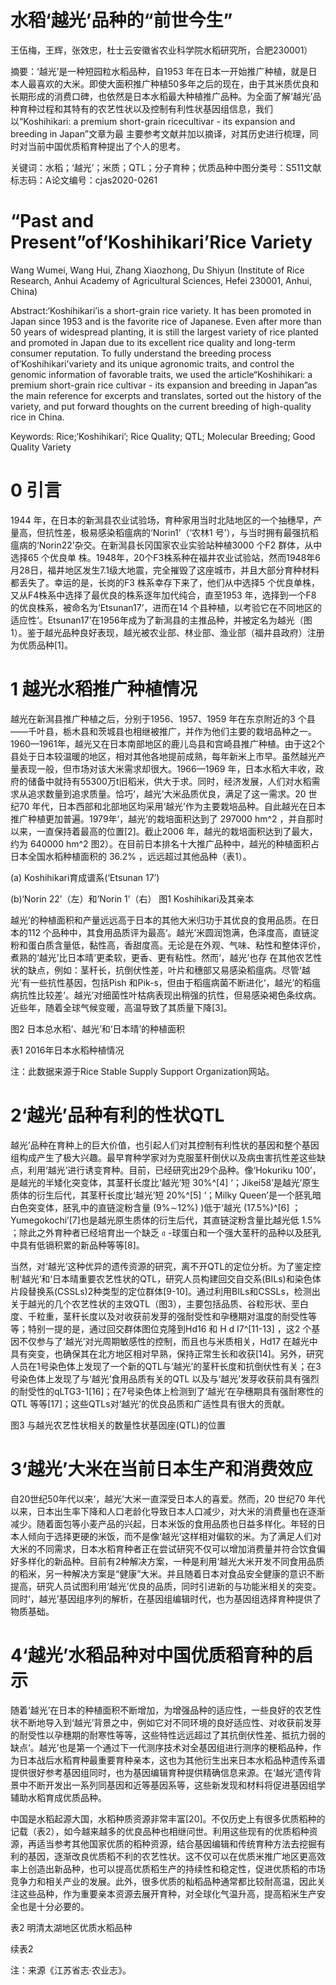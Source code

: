 # 水稻‘越光’品种的“前世今生”

王伍梅，王辉，张效忠，杜士云安徽省农业科学院水稻研究所，合肥230001）

摘要：‘越光’是一种短园粒水稻品种，自1953 年在日本一开始推广种植，就是日本人最喜欢的大米。即使大面积推广种植50多年之后的现在，由于其米质优良和长期形成的消费口碑，也依然是日本水稻最大种植推广品种。为全面了解‘越光’品种育种过程和其特有的农艺性状以及控制有利性状基因组信息，我们以“Koshihikari: a premium short-grain ricecultivar - its expansion and breeding in Japan”文章为最 主要参考文献并加以摘译，对其历史进行梳理，同时对当前中国优质稻育种提出了个人的思考。

关键词：水稻；‘越光’；米质；QTL；分子育种；优质品种中图分类号：S511文献标志码：A论文编号：cjas2020-0261

# “Past and Present”of‘Koshihikari’Rice Variety

Wang Wumei, Wang Hui, Zhang Xiaozhong, Du Shiyun (Institute of Rice Research, Anhui Academy of Agricultural Sciences, Hefei 230001, Anhui, China)

Abstract:‘Koshihikari’is a short-grain rice variety. It has been promoted in Japan since 1953 and is the favorite rice of Japanese. Even after more than 50 years of widespread planting, it is still the largest variety of rice planted and promoted in Japan due to its excellent rice quality and long-term consumer reputation. To fully understand the breeding process of‘Koshihikari’variety and its unique agronomic traits, and control the genomic information of favorable traits, we used the article“Koshihikari: a premium short-grain rice cultivar - its expansion and breeding in Japan”as the main reference for excerpts and translates, sorted out the history of the variety, and put forward thoughts on the current breeding of high-quality rice in China.

Keywords: Rice;‘Koshihikari’; Rice Quality; QTL; Molecular Breeding; Good Quality Variety

# 0 引言

1944 年，在日本的新澙县农业试验场，育种家用当时北陆地区的一个抽穗早，产量高，但抗性差，极易感染稻瘟病的‘Norin1’（‘农林1 号’），与当时拥有最强抗稻瘟病的‘Norin22’杂交。在新澙县长冈国家农业实验站种植3000 个F2 群体，从中选择65 个优良单 株。1948年，20个F3株系种在福井农业试验站，然而1948年6月28日，福井地区发生7.1级大地震，完全摧毁了这座城市，并且大部分育种材料都丢失了。幸运的是，长岗的F3 株系幸存下来了，他们从中选择5 个优良单株，又从F4株系中选择了最优良的株系逐年加代纯合，直至1953 年，选择到一个F8 的优良株系，被命名为‘Etsunan17’，进而在14 个县种植，以考验它在不同地区的适应性‘。Etsunan17’在1956年成为了新澙县的主推品种，并被定名为越光（图1）。鉴于越光品种良好表现，越光被农业部、林业部、渔业部（福井县政府）注册为优质品种[1]。

# 1 越光水稻推广种植情况

越光在新澙县推广种植之后，分别于1956、1957、1959 年在东京附近的3 个县——千叶县，栃木县和茨城县也相继被推广，并作为他们主要的栽培品种之一。1960—1961年，越光又在日本南部地区的鹿儿岛县和宫崎县推广种植。由于这2个县处于日本较温暖的地区，相对其他各地提前成熟，每年新米上市早。虽然越光产量表现一般，但市场对该大米需求却很大。1966—1969 年，日本水稻大丰收，政府的储备中就持有55300万t旧稻米，供大于求。同时，经济发展，人们对水稻需求从追求数量到追求质量。恰巧‘，越光’大米品质优良，满足了这一需求。20 世纪70 年代，日本西部和北部地区均采用‘越光’作为主要栽培品种。自此越光在日本推广种植更加普遍。1979年‘，越光’的栽培面积达到了 297000 hm^2 ，并自那时以来，一直保持着最高的位置[2]。截止2006 年，越光的栽培面积达到了最大，约为 640000 hm^2 图2）。在目前日本排名十大推广品种中，越光的种植面积占日本全国水稻种植面积的 36.2% ，远远超过其他品种（表1）。


(a) Koshihikari育成谱系(‘Etsunan 17’)


(b)‘Norin 22’（左）和‘Norin 1’（右）
图1 Koshihikari及其亲本

越光’的种植面积和产量远远高于日本的其他大米归功于其优良的食用品质。在日本的112 个品种中，其食用品质评为最高‘。越光’米圆润饱满，色泽度高，直链淀粉和蛋白质含量低，黏性高，香甜度高。无论是在外观、气味、粘性和整体评价，煮熟的‘越光’比日本晴’更柔软，更香、更有粘性。然而‘，越光’也存 在其他农艺性状的缺点，例如：茎秆长，抗倒伏性差，叶片和穗部又易感染稻瘟病。尽管‘越光’有一些抗性基因，包括Pish 和Pik-s，但由于稻瘟病菌不断进化‘，越光’的稻瘟病抗性比较差‘。越光’对细菌性叶枯病表现出稍强的抗性，但易感染褐色条纹病。近些年，随着全球气候变暖，高温导致了其质量下降[3]。


图2 日本总水稻‘、越光’和‘日本晴’的种植面积

表1 2016年日本水稻种植情况


注：此数据来源于Rice Stable Supply Support Organization网站。

# 2‘越光’品种有利的性状QTL

越光’品种在育种上的巨大价值，也引起人们对其控制有利性状的基因和整个基因组构成产生了极大兴趣。最早育种学家对为克服茎秆倒伏以及病虫害抗性差这些缺点，利用‘越光’进行诱变育种。目前，已经研究出29个品种。像‘Hokuriku 100’，是越光的半矮化突变体，其茎秆长度比‘越光’短 30%^[4] ‘；Jikei58’是越光’原生质体的衍生后代，其茎秆长度比‘越光’短 20%^[5] ‘；Milky Queen’是一个胚乳暗白色突变体，胚乳中的直链淀粉含量 (9%∼12%) )低于‘越光 (17.5%)^[6] ；Yumegokochi’[7]也是越光原生质体的衍生后代，其直链淀粉含量比越光低 1.5% ；除此之外育种者已经培育出一个缺乏 𝔞 -球蛋白和一个强大茎秆的品种以及胚乳中具有低镉积累的新品种等等[8]。

当然，对‘越光’这种优异的遗传资源的研究，离不开QTL的定位分析。为了鉴定控制‘越光’和‘日本晴重要农艺性状的QTL，研究人员构建回交自交系(BILs)和染色体片段替换系(CSSLs)2种类型的定位群体[9-10]。通过利用BILs和CSSLs，检测出关于越光的几个农艺性状的主效QTL（图3），主要包括品质、谷粒形状、垩白度、千粒重，茎秆长度以及对收获前发芽的强耐受性和孕穗期对温度的耐受性等等；特别一提的是，通过回交群体图位克隆到Hd16 和 H d I7^[11-13] ，这2 个基因不仅参与了‘越光’对光周期敏感性的控制，而且也与米质相关，Hd17 在越光中具有突变，也确保其在北方地区相对早熟，保持正常生长和收获[14]。另外，研究人员在1号染色体上发现了一个新的QTL与‘越光’的茎秆长度和抗倒伏性有关；在3 号染色体上发现了与‘越光’食用品质有关的QTL 以及与‘越光’发芽收获前具有强烈的耐受性的qLTG3-1[16]；在7号染色体上检测到了‘越光’在孕穗期具有强耐寒性的QTL 等等[17]；这些QTLs对‘越光’的优良品质和广适性具有很大的贡献。


图3 与越光农艺性状相关的数量性状基因座(QTL)的位置

# 3‘越光’大米在当前日本生产和消费效应

自20世纪50年代以来‘，越光’大米一直深受日本人的喜爱。然而，20 世纪70 年代以来，日本出生率下降和人口老龄化导致日本人口减少，对大米的消费量也在逐渐减少。随着面包等小麦产品的兴起，日本米饭的食用品质也日益多样化。年轻的日本人倾向于选择更硬的米饭，而不是像‘越光’这样相对偏软的米。为了满足人们对大米的不同需求，日本水稻育种者正在尝试研究不仅可以增加消费量并符合饮食偏好多样化的新品种。目前有2种解决方案，一种是利用‘越光大米开发不同食用品质的稻米，另一种解决方案是“健康”大米。并且随着日本对食品安全健康的意识不断提高，研究人员试图利用‘越光’优良的品质，同时引进新的与功能米相关的突变。同时‘，越光’基因组序列的解析，在基因组编辑时代，也为基因组选择育种提供了物质基础。

# 4‘越光’水稻品种对中国优质稻育种的启示

随着‘越光’在日本的种植面积不断增加，为增强品种的适应性，一些良好的农艺性状不断地导入到‘越光’背景之中，例如它对不同环境的良好适应性、对收获前发芽的耐受性以孕穗期的耐寒性等等，这些特性远远超过了其抗倒伏性差、抵抗力弱的缺点‘。越光’也是第一个通过下一代测序技术对全基因组进行测序的粳稻品种，作为日本战后水稻育种最重要育种亲本，这也为其他衍生出来日本水稻品种遗传系谱提供很好参考基因组同时，也为基因编辑育种提供精确信息来源。在‘越光’遗传背景中不断开发出一系列同基因和近等基因系等，这些新发现和材料将促进基因组学辅助水稻育成优质品种。

中国是水稻起源大国，水稻种质资源非常丰富[20]。不仅历史上有很多优质稻种的记载（表2），如今越来越多的优良品种也相继问世。利用这些现有的优质稻种资源，再适当参考其他国家优质的稻种资源，结合基因编辑和传统育种方法去挖掘有利的基因，逐渐改良优质稻不利的农艺性状。这不仅可以在优质米推广地区更高效率上创造出新品种，也可以提高优质稻生产的持续性和稳定性，促进优质稻的市场竞争力和相关产业的发展。此外，很多优质的籼稻品种通常都比较耐高温，因此关注这些品种，作为重要亲本资源去展开育种，对全球化气温升高，提高稻米生产安全也是十分必要的。

表2 明清太湖地区优质水稻品种



续表2


注：来源《江苏省志·农业志》。
